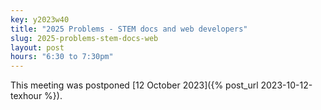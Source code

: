 ```yaml
---
key: y2023w40
title: "2025 Problems - STEM docs and web developers"
slug: 2025-problems-stem-docs-web
layout: post
hours: "6:30 to 7:30pm"
---
```


This meeting was postponed [12 October 2023]({% post_url
2023-10-12-texhour %}).
